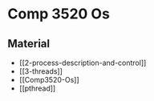 # Comp 3520 Os

## Material

- [[2-process-description-and-control]]
- [[3-threads]]
- [[Comp3520-Os]]
- [[pthread]]

